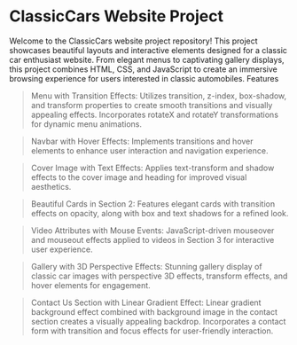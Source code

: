 # ClassicCars Website Project

Welcome to the ClassicCars website project repository! This project showcases beautiful layouts and interactive elements designed for a classic car enthusiast website. From elegant menus to captivating gallery displays, this project combines HTML, CSS, and JavaScript to create an immersive browsing experience for users interested in classic automobiles.
Features

   > Menu with Transition Effects:
        Utilizes transition, z-index, box-shadow, and transform properties to create smooth transitions and visually appealing effects.
        Incorporates rotateX and rotateY transformations for dynamic menu animations.

   > Navbar with Hover Effects:
        Implements transitions and hover elements to enhance user interaction and navigation experience.

   > Cover Image with Text Effects:
        Applies text-transform and shadow effects to the cover image and heading for improved visual aesthetics.

   > Beautiful Cards in Section 2:
        Features elegant cards with transition effects on opacity, along with box and text shadows for a refined look.

   > Video Attributes with Mouse Events:
        JavaScript-driven mouseover and mouseout effects applied to videos in Section 3 for interactive user experience.

   > Gallery with 3D Perspective Effects:
        Stunning gallery display of classic car images with perspective 3D effects, transform effects, and hover elements for engagement.

   > Contact Us Section with Linear Gradient Effect:
        Linear gradient background effect combined with background image in the contact section creates a visually appealing backdrop.
        Incorporates a contact form with transition and focus effects for user-friendly interaction.

